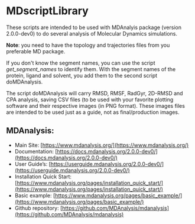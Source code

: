 # MDscriptLibrary

These scripts are intended to be used with MDAnalyis package (version 2.0.0-dev0) to do several analysis of Molecular Dynamics simulations.

**Note**: you need to have the topology and trajectories files from you preferable MD package.

If you don't know the segment names, you can use the script *get_segment_names* to identify them. With the segment names of the protein, ligand and solvent, you add them to the second script doMDAnalysis.

The script doMDAnalysis will carry RMSD, RMSF, RadGyr, 2D-RMSD and CPA analysis, saving CSV files (to be used with your favorite plotting software and their respective images (in PNG format). These images files are intended to be used just as a guide, not as final/production images.



## MDAnalysis:


- Main Site: [https://www.mdanalysis.org/](https://www.mdanalysis.org/)
- Documentation: [https://docs.mdanalysis.org/2.0.0-dev0/](https://docs.mdanalysis.org/2.0.0-dev0/)
- User Guide’s: [https://userguide.mdanalysis.org/2.0.0-dev0/](https://userguide.mdanalysis.org/2.0.0-dev0/)
- Installation Quick Start: [https://www.mdanalysis.org/pages/installation_quick_start/](https://www.mdanalysis.org/pages/installation_quick_start/)
- Basic example: [https://www.mdanalysis.org/pages/basic_example/](https://www.mdanalysis.org/pages/basic_example/)
- Github repository: [https://github.com/MDAnalysis/mdanalysis](https://github.com/MDAnalysis/mdanalysis)

